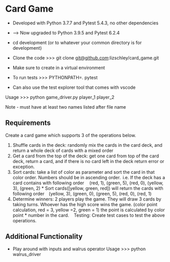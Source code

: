 # Card Game

* Developed with Python 3.7.7 and Pytest 5.4.3, no other dependencies
* --> Now upgraded to Python 3.9.5 and Pytest 6.2.4
* cd development (or to whatever your common directory is for development)
* Clone the code >>> git clone git@github.com:lizschley/card_game.git

* Make sure to create in a virtual environment
* To run tests >>> PYTHONPATH=. pytest
* Can also use the test explorer tool that comes with vscode

Usage >>> python game_driver.py player_1 player_2

Note - must have at least two names listed after file name

## Requirements

Create a card game which supports 3 of the operations below.
1. Shuffle cards in the deck: randomly mix the cards in the card deck, and return
a whole deck of cards with a mixed order
2. Get a card from the top of the deck: get one card from top of the card deck,
return a card, and if there is no card left in the deck return error or
exception. 
3. Sort cards: take a list of color as parameter and sort the card in that color
order. Numbers should be in ascending order. 
i.e. If the deck has a card contains with following order 
    (red, 1), (green, 5), (red, 0), (yellow, 3), (green, 2) 																															*
Sort cards([yellow, green, red]) will return the cards with following
order
    (yellow, 3), (green, 0), (green, 5), (red, 0), (red, 1) 
4. Determine winners: 2 players play the game. They will draw 3 cards by taking
turns.
Whoever has the high score wins the game. (color point calculation, red = 3,
yellow =2, green = 1) the point is calculated by color point * number in the
card.  
 
Testing: Create test cases to test the above operations.

## Additional Functionality
* Play around with inputs and walrus operator
Usage >>> python walrus_driver

